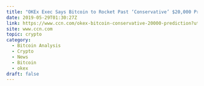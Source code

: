 ```yaml
---
title: "OKEx Exec Says Bitcoin to Rocket Past ‘Conservative’ $20,000 Prediction"
date: 2019-05-29T01:30:27Z
link: https://www.ccn.com/okex-bitcoin-conservative-20000-prediction?utm_medium=RSS&utm_source=hune
site: www.ccn.com
topic: crypto
category:
  - Bitcoin Analysis
  - Crypto
  - News
  - Bitcoin
  - okex
draft: false
---
```

